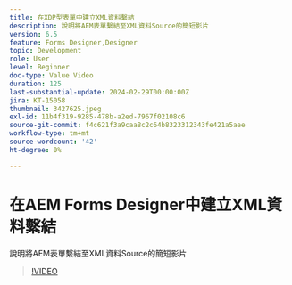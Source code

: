 ```yaml
---
title: 在XDP型表單中建立XML資料繫結
description: 說明將AEM表單繫結至XML資料Source的簡短影片
version: 6.5
feature: Forms Designer,Designer
topic: Development
role: User
level: Beginner
doc-type: Value Video
duration: 125
last-substantial-update: 2024-02-29T00:00:00Z
jira: KT-15058
thumbnail: 3427625.jpeg
exl-id: 11b4f319-9285-478b-a2ed-7967f02108c6
source-git-commit: f4c621f3a9caa8c2c64b8323312343fe421a5aee
workflow-type: tm+mt
source-wordcount: '42'
ht-degree: 0%

---
```


# 在AEM Forms Designer中建立XML資料繫結

說明將AEM表單繫結至XML資料Source的簡短影片

>[!VIDEO](https://video.tv.adobe.com/v/3427625/?learn=on)

